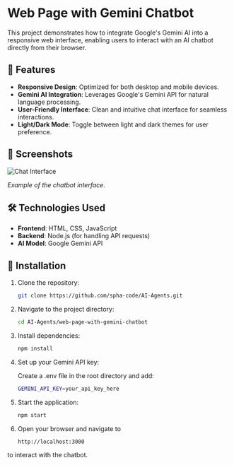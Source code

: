 # Web Page with Gemini Chatbot

This project demonstrates how to integrate Google's Gemini AI into a responsive web interface, enabling users to interact with an AI chatbot directly from their browser.

## 🚀 Features

- **Responsive Design**: Optimized for both desktop and mobile devices.
- **Gemini AI Integration**: Leverages Google's Gemini API for natural language processing.
- **User-Friendly Interface**: Clean and intuitive chat interface for seamless interactions.
- **Light/Dark Mode**: Toggle between light and dark themes for user preference.

## 📸 Screenshots

![Chat Interface](https://blog.det.life/create-your-own-gemini-ai-chatbot-with-a-twist-using-python-jinja2-and-nicegui-7d35ac981a63)

*Example of the chatbot interface.*

## 🛠️ Technologies Used

- **Frontend**: HTML, CSS, JavaScript
- **Backend**: Node.js (for handling API requests)
- **AI Model**: Google Gemini API

## 🔧 Installation

1. Clone the repository:

   ```bash
   git clone https://github.com/spha-code/AI-Agents.git

2. Navigate to the project directory:
   
   ```bash
   cd AI-Agents/web-page-with-gemini-chatbot

3. Install dependencies:
   ```bash
   npm install

4. Set up your Gemini API key:

   Create a .env file in the root directory and add:
   ```bash
   GEMINI_API_KEY=your_api_key_here

5. Start the application:
   ```bash
   npm start

6. Open your browser and navigate to
   ```bash
   http://localhost:3000 

to interact with the chatbot.


